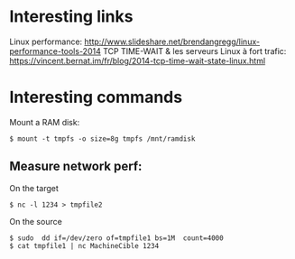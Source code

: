 # Interesting links

Linux performance: http://www.slideshare.net/brendangregg/linux-performance-tools-2014
TCP TIME-WAIT & les serveurs Linux à fort trafic: https://vincent.bernat.im/fr/blog/2014-tcp-time-wait-state-linux.html


# Interesting commands

Mount a RAM disk:
```shell
$ mount -t tmpfs -o size=8g tmpfs /mnt/ramdisk
```

## Measure network perf:

On the target
```shell
$ nc -l 1234 > tmpfile2
```

On the source
```shell
$ sudo  dd if=/dev/zero of=tmpfile1 bs=1M  count=4000
$ cat tmpfile1 | nc MachineCible 1234
```
